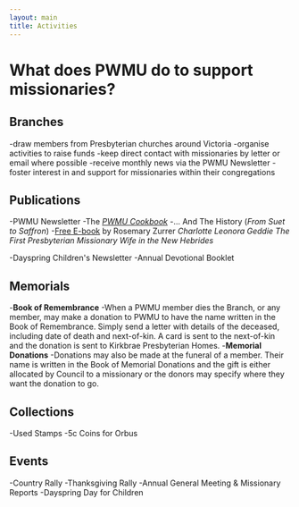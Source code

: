 ```yaml
---
layout: main
title: Activities
---
```

# What does PWMU do to support missionaries?

## Branches
  -draw members from Presbyterian churches around Victoria
  -organise activities to raise funds
  -keep direct contact with missionaries by letter or email where possible
  -receive monthly news via the PWMU Newsletter
  -foster interest in and support for missionaries within their congregations

## Publications
  -PWMU Newsletter
  -The [_PWMU Cookbook_](Cookbook.html)
  -... And The History (_From Suet to Saffron_)
  -[Free E-book](CLGPDF-English-book.pdf) by Rosemary Zurrer
    _Charlotte Leonora Geddie The First Presbyterian Missionary Wife in the New Hebrides_

  -Dayspring Children's Newsletter
  -Annual Devotional Booklet

## Memorials
  -<b>Book of Remembrance</b>
    -When a PWMU member dies the Branch, or any member, may make a donation to PWMU to have the name written in the Book of Remembrance. Simply send a letter with details of the deceased, including date of death and next-of-kin. A card is sent to the next-of-kin and the donation is sent to Kirkbrae Presbyterian Homes.
  -<b>Memorial Donations</b>
    -Donations may also be made at the funeral of a member. Their name is written in the Book of Memorial Donations and the gift is either allocated by Council to a missionary or the donors may specify where they want the donation to go.

## Collections
  -Used Stamps
  -5c Coins for Orbus

## Events
  -Country Rally
  -Thanksgiving Rally
  -Annual General Meeting & Missionary Reports
  -Dayspring Day for Children
